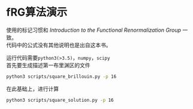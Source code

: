 fRG算法演示
===

使用的标记习惯和 *Introduction to the Functional Renormalization Group* 
一致。  
代码中的公式没有其他说明也是出自这本书。  

运行代码需要```python3(>3.5)```，```numpy```，```scipy```  
首先要生成描述第一布里渊区的文件
```bash
python3 scripts/square_brillouin.py -p 16
```
在此基础上，进行计算
```bash
python3 scripts/square_solution.py -p 16
```
